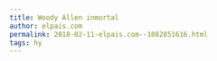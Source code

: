 ```yaml
---
title: Woody Allen inmortal
author: elpais.com
permalink: 2018-02-11-elpais.com--1082851616.html
tags: hy
---
```


